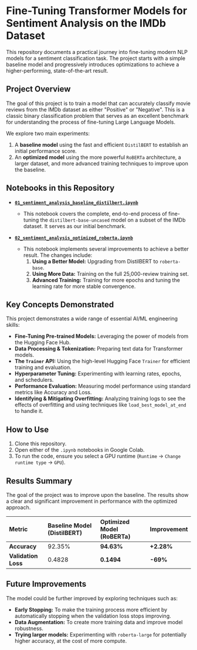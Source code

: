 # Fine-Tuning Transformer Models for Sentiment Analysis on the IMDb Dataset

This repository documents a practical journey into fine-tuning modern NLP models for a sentiment classification task. The project starts with a simple baseline model and progressively introduces optimizations to achieve a higher-performing, state-of-the-art result.

## Project Overview

The goal of this project is to train a model that can accurately classify movie reviews from the IMDb dataset as either "Positive" or "Negative". This is a classic binary classification problem that serves as an excellent benchmark for understanding the process of fine-tuning Large Language Models.

We explore two main experiments:
1.  A **baseline model** using the fast and efficient `DistilBERT` to establish an initial performance score.
2.  An **optimized model** using the more powerful `RoBERTa` architecture, a larger dataset, and more advanced training techniques to improve upon the baseline.

## Notebooks in this Repository

*   **[`01_sentiment_analysis_baseline_distilbert.ipynb`](./01_sentiment_analysis_baseline_distilbert.ipynb)**
    *   This notebook covers the complete, end-to-end process of fine-tuning the `distilbert-base-uncased` model on a subset of the IMDb dataset. It serves as our initial benchmark.

*   **[`02_sentiment_analysis_optimized_roberta.ipynb`](./02_sentiment_analysis_optimized_roberta.ipynb)**
    *   This notebook implements several improvements to achieve a better result. The changes include:
        1.  **Using a Better Model:** Upgrading from DistilBERT to `roberta-base`.
        2.  **Using More Data:** Training on the full 25,000-review training set.
        3.  **Advanced Training:** Training for more epochs and tuning the learning rate for more stable convergence.

## Key Concepts Demonstrated

This project demonstrates a wide range of essential AI/ML engineering skills:
-   **Fine-Tuning Pre-trained Models:** Leveraging the power of models from the Hugging Face Hub.
-   **Data Processing & Tokenization:** Preparing text data for Transformer models.
-   **The `Trainer` API:** Using the high-level Hugging Face `Trainer` for efficient training and evaluation.
-   **Hyperparameter Tuning:** Experimenting with learning rates, epochs, and schedulers.
-   **Performance Evaluation:** Measuring model performance using standard metrics like Accuracy and Loss.
-   **Identifying & Mitigating Overfitting:** Analyzing training logs to see the effects of overfitting and using techniques like `load_best_model_at_end` to handle it.

## How to Use

1.  Clone this repository.
2.  Open either of the `.ipynb` notebooks in Google Colab.
3.  To run the code, ensure you select a GPU runtime (`Runtime` -> `Change runtime type` -> `GPU`).

## Results Summary

The goal of the project was to improve upon the baseline. The results show a clear and significant improvement in performance with the optimized approach.

| Metric | Baseline Model (DistilBERT) | Optimized Model (RoBERTa) | Improvement |
| :--- | :--- | :--- | :--- |
| **Accuracy** | 92.35% | **94.63%** | **+2.28%** |
| **Validation Loss** | 0.4828 | **0.1494** | **-69%** |

## Future Improvements

The model could be further improved by exploring techniques such as:
-   **Early Stopping:** To make the training process more efficient by automatically stopping when the validation loss stops improving.
-   **Data Augmentation:** To create more training data and improve model robustness.
-   **Trying larger models:** Experimenting with `roberta-large` for potentially higher accuracy, at the cost of more compute.
